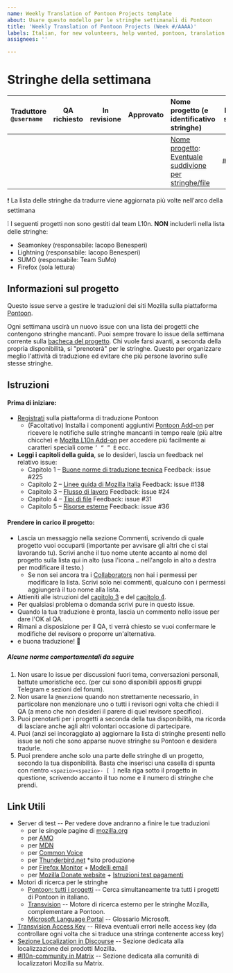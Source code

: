 ```yaml
---
name: Weekly Translation of Pontoon Projects template
about: Usare questo modello per le stringhe settimanali di Pontoon
title: 'Weekly Translation of Pontoon Projects (Week #/AAAA)'
labels: Italian, for new volunteers, help wanted, pontoon, translation needed!
assignees: ''

---
```


# Stringhe della settimana

<!---
Usare il carattere (emoji): ✅ per marcare i primi tre campi ("QA richiesto", "In revisione" e "Tradotto")

Per aggiungere una nuova riga usare questo codice:
|  |  |  | [](): []() | #stringhe |  |
--->

| Traduttore `@username` | QA richiesto |  In revisione | Approvato | Nome progetto (e identificativo stringhe) | Numero stringhe |
| :-- | :-: | :-: | :-: | :-- | :-: |
|  |  |  |  | [Nome progetto](link): [Eventuale suddivione per stringhe/file](link) | #stringhe |

❗️  La lista delle stringhe da tradurre viene aggiornata più volte nell'arco della settimana

❕ I seguenti progetti non sono gestiti dal team L10n. **NON** includerli nella lista delle stringhe:
- Seamonkey (responsabile: Iacopo Benesperi)
- Lightning (responsabile: Iacopo Benesperi)
- SUMO (responsabile: Team SuMo)
- Firefox (sola lettura)

## Informazioni sul progetto
Questo issue serve a gestire le traduzioni dei siti Mozilla sulla piattaforma [Pontoon](https://pontoon.mozilla.org/it/).

Ogni settimana uscirà un nuovo issue con una lista dei progetti che contengono stringhe mancanti. Puoi sempre trovare lo issue della settimana corrente sulla [bacheca del progetto](https://github.com/MozillaItalia/Mozilla-Italia-l10n-guide/projects/5).
Chi vuole farsi avanti, a seconda della propria disponibilità, si "prenoterà" per le stringhe.
Questo per organizzare meglio l'attività di traduzione ed evitare che più persone lavorino sulle stesse stringhe.

## Istruzioni
#### Prima di iniziare:
* [Registrati](https://accounts.firefox.com/oauth/signin?response_type=code&scope=profile%3Auid%20profile%3Aemail%20profile%3Adisplay_name%20profile%3Auid%20profile%3Adisplay_name%20profile%3Aemail&state=yrvTUh3o4F4c&redirect_uri=https%3A%2F%2Fpontoon.mozilla.org%2Faccounts%2Ffxa%2Flogin%2Fcallback%2F&client_id=76ab66239b5585ad) sulla piattaforma di traduzione Pontoon
  - (Facoltativo) Installa i componenti aggiuntivi [Pontoon Add-on](https://addons.mozilla.org/it/firefox/addon/pontoon-tools/) per ricevere le notifiche sulle stringhe mancanti in tempo reale (più altre chicche) e [MozIta L10n Add-on](https://addons.mozilla.org/it/firefox/addon/mozita-l10n/) per accedere più facilmente ai caratteri speciali come `’ “ ” È` ecc.
* **Leggi i capitoli della guida**, se lo desideri, lascia un feedback nel relativo issue:
  - Capitolo 1 – [Buone norme di traduzione tecnica](https://github.com/MozillaItalia/Mozilla-Italia-l10n-guide/blob/master/it/1-Buone_norme_di_traduzione.md) Feedback: issue #225 
  - Capitolo 2 – [Linee guida di Mozilla Italia](https://github.com/MozillaItalia/Mozilla-Italia-l10n-guide/blob/master/it/2-Linee_guida_di_Mozilla_Italia.md) Feedback: issue #138
  - Capitolo 3 – [Flusso di lavoro](https://github.com/MozillaItalia/Mozilla-Italia-l10n-guide/blob/master/it/3-Flusso_di_lavoro.md) Feedback: issue #24 
  - Capitolo 4 – [Tipi di file](https://github.com/MozillaItalia/Mozilla-Italia-l10n-guide/blob/master/it/4-Tipi_di_file.md) Feedback: issue #31 
  - Capitolo 5  – [Risorse esterne](https://github.com/MozillaItalia/Mozilla-Italia-l10n-guide/blob/master/it/5-Risorse_esterne.md) Feedback: issue #36

#### Prendere in carico il progetto:
* Lascia un messaggio nella sezione Commenti, scrivendo di quale progetto vuoi occuparti (importante per avvisare gli altri che ci stai lavorando tu). Scrivi anche il tuo nome utente accanto al nome del progetto sulla lista qui in alto (usa l'icona `…` nell'angolo in alto a destra per modificare il testo.)
  - Se non sei ancora tra i [Collaborators](https://github.com/MozillaItalia/Mozilla-Italia-l10n-guide/settings/collaboration) non hai i permessi per modificare la lista. Scrivi solo nei commenti, qualcuno con i permessi aggiungerà il tuo nome alla lista.
* Attieniti alle istruzioni del [capitolo 3](https://github.com/MozillaItalia/Mozilla-Italia-l10n-guide/blob/master/it/3-Flusso_di_lavoro.md) e del [capitolo 4](https://github.com/MozillaItalia/Mozilla-Italia-l10n-guide/blob/master/it/4-Tipi_di_file.md).
* Per qualsiasi problema o domanda scrivi pure in questo issue.
* Quando la tua traduzione è pronta, lascia un commento nello issue per dare l'OK al QA.
* Rimani a disposizione per il QA, ti verrà chiesto se vuoi confermare le modifiche del revisore o proporre un'alternativa.
* e buona traduzione! 🎊 

##### Alcune norme comportamentali da seguire
1. Non usare lo issue per discussioni fuori tema, conversazioni personali, battute umoristiche ecc. (per cui sono disponibili appositi gruppi Telegram e sezioni del forum).
2. Non usare la `@menzione` quando non strettamente necessario, in particolare non menzionare uno o tutti i revisori ogni volta che chiedi il QA (a meno che non desideri il parere di quel revisore specifico).
3. Puoi prenotarti per i progetti a seconda della tua disponibilità, ma ricorda di lasciare anche agli altri volontari occasione di partecipare.
4. Puoi (anzi sei incoraggiato a) aggiornare la lista di stringhe presenti nello issue se noti che sono apparse nuove stringhe su Pontoon e desidera tradurle.
5. Puoi prendere anche solo una parte delle stringhe di un progetto, secondo la tua disponibilità. Basta che inserisci una casella di spunta con rientro `<spazio><spazio>- [ ]` nella riga sotto il progetto in questione, scrivendo accanto il tuo nome e il numero di stringhe che prendi.

## Link Utili
* Server di test -- Per vedere dove andranno a finire le tue traduzioni
  - per le singole pagine di [mozilla.org](https://l10n.mozilla-community.org/langchecker/?action=listpages) 
  - per [AMO](https://addons-dev.allizom.org/it/)
  - per [MDN](https://developer.allizom.org/it/)
  - per [Common Voice](https://voice.allizom.org/it)
  - per [Thunderbird.net](https://www.thunderbird.net/it/) *sito produzione
  - per [Firefox Monitor](https://fx-breach-alerts.herokuapp.com/) + [Modelli email](https://fx-breach-alerts.herokuapp.com/email-l10n)
  - per [Mozilla Donate website](https://donate-wagtail.mofostaging.net/it/) + [Istruzioni test pagamenti](https://groups.google.com/forum/#!topic/mozilla.dev.l10n.web/aEWu_hSnYMU)
* Motori di ricerca per le stringhe
  - [Pontoon: tutti i progetti](https://pontoon.mozilla.org/it/all-projects/all-resources/?utm_source=pontoon-addon&string=66616) -- Cerca simultaneamente tra tutti i progetti di Pontoon in italiano.
  - [Transvision](https://transvision.mozfr.org/) -- Motore di ricerca esterno per le stringhe Mozilla, complementare a Pontoon.
  - [Microsoft Language Portal](https://www.microsoft.com/en-us/language/Search?langID=408&Source=true&productid=0) -- Glossario Microsoft.
* [Transvision Access Key](https://transvision.mozfr.org/accesskeys/) -- Rileva eventuali errori nelle access key (da controllare ogni volta che si traduce una stringa contenente access key)
* [Sezione Localization in Discourse](https://discourse.mozilla.org/c/l10n/547) -- Sezione dedicata alla localizzazione dei prodotti Mozilla.
* [#l10n-community in Matrix](https://chat.mozilla.org/#/room/#l10n-community:mozilla.org) -- Sezione dedicata alla comunità di localizzatori Mozilla su Matrix.
